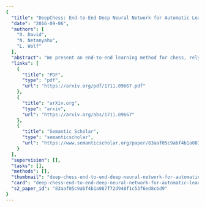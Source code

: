 ```yaml
---
{
  "title": "DeepChess: End-to-End Deep Neural Network for Automatic Learning in Chess",
  "date": "2016-09-06",
  "authors": [
    "O. David",
    "N. Netanyahu",
    "L. Wolf"
  ],
  "abstract": "We present an end-to-end learning method for chess, relying on deep neural networks. Without any a priori knowledge, in particular without any knowledge regarding the rules of chess, a deep neural network is trained using a combination of unsupervised pretraining and supervised training. The unsupervised training extracts high level features from a given position, and the supervised training learns to compare two chess positions and select the more favorable one. The training relies entirely on datasets of several million chess games, and no further domain specific knowledge is incorporated.",
  "links": [
    {
      "title": "PDF",
      "type": "pdf",
      "url": "https://arxiv.org/pdf/1711.09667.pdf"
    },
    {
      "title": "arXiv.org",
      "type": "arxiv",
      "url": "https://arxiv.org/abs/1711.09667"
    },
    {
      "title": "Semantic Scholar",
      "type": "semanticscholar",
      "url": "https://www.semanticscholar.org/paper/83aaf05c9abf4b1a087f72d948f1c53f6ed8cbd9"
    }
  ],
  "supervision": [],
  "tasks": [],
  "methods": [],
  "thumbnail": "deep-chess-end-to-end-deep-neural-network-for-automatic-learning-in-chess-thumb.jpg",
  "card": "deep-chess-end-to-end-deep-neural-network-for-automatic-learning-in-chess-card.jpg",
  "s2_paper_id": "83aaf05c9abf4b1a087f72d948f1c53f6ed8cbd9"
}
---
```


